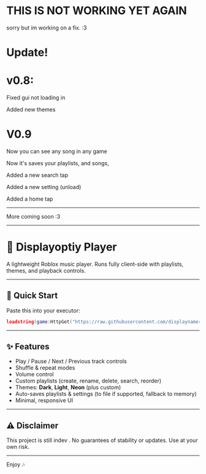 # THIS IS NOT WORKING YET AGAIN

sorry but im working on a fix. :3

# Update!

# v0.8:
Fixed gui not loading in

Added new themes 

# V0.9

Now you can see any song in any game

Now it's saves your playlists, and songs,

Added a new search tap

Added a new setting (unload)

Added a home tap

---
 
More coming soon :3

---

# 🎵 Displayoptiy Player

A lightweight Roblox music player. Runs fully client-side with playlists, themes, and playback controls.

---

## 🚀 Quick Start

Paste this into your executor:

```lua
loadstring(game:HttpGet("https://raw.githubusercontent.com/displaynameroblox/displayoptiy/refs/heads/main/Displayoptiy%20v0.8.lua"))()
```

---

## ✨ Features
- Play / Pause / Next / Previous track controls
- Shuffle & repeat modes
- Volume control
- Custom playlists (create, rename, delete, search, reorder)
- Themes: **Dark**, **Light**, **Neon** (plus custom)
- Auto-saves playlists & settings (to file if supported, fallback to memory)
- Minimal, responsive UI


---

## ⚠️ Disclaimer
This project is still indev . No guarantees of stability or updates. Use at your own risk.

---

Enjoy 🎶

